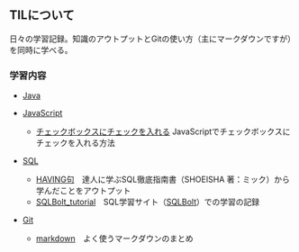 ## TILについて

日々の学習記録。知識のアウトプットとGitの使い方（主にマークダウンですが）を同時に学べる。

### 学習内容

- [Java](/Java)

- [JavaScript](/JavaScript)
  - [チェックボックスにチェックを入れる](/JavaScript/チェックボックスにチェックを入れる.md) JavaScriptでチェックボックスにチェックを入れる方法

- [SQL](/SQL)
  - [HAVING句](/SQL/HAVING句.md)　達人に学ぶSQL徹底指南書（SHOEISHA 著：ミック）から学んだことをアウトプット
  - [SQLBolt_tutorial](/SQL/SQLBolt_tutorial.md)　SQL学習サイト（[SQLBolt](https://sqlbolt.com/)）での学習の記録

- [Git](/Git)
  - [markdown](/Git/markdown.md)　よく使うマークダウンのまとめ
